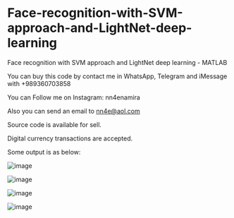 # Face-recognition-with-SVM-approach-and-LightNet-deep-learning
Face recognition with SVM approach and LightNet deep learning - MATLAB

You can buy this code by contact me in WhatsApp, Telegram and iMessage with +989360703858

You can Follow me on Instagram: nn4enamira

Also you can send an email to nn4e@aol.com

Source code is available for sell.

Digital currency transactions are accepted.

Some output is as below:

![image](https://github.com/user-attachments/assets/daf2e124-c628-493c-98fa-2ce16ccf44c5)

![image](https://github.com/user-attachments/assets/3c336542-412c-40e4-a8bd-d52894d5f563)

![image](https://github.com/user-attachments/assets/1d57fc03-58f3-4681-9c9a-011661c92b35)

![image](https://github.com/user-attachments/assets/5e87c65f-50de-4bcc-98af-325558cb912d)





